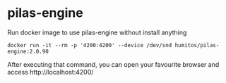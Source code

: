 # pilas-engine

Run docker image to use pilas-engine without install anything

    docker run -it --rm -p '4200:4200' --device /dev/snd humitos/pilas-engine:2.0.90

After executing that command, you can open your favourite browser and access http://localhost:4200/
